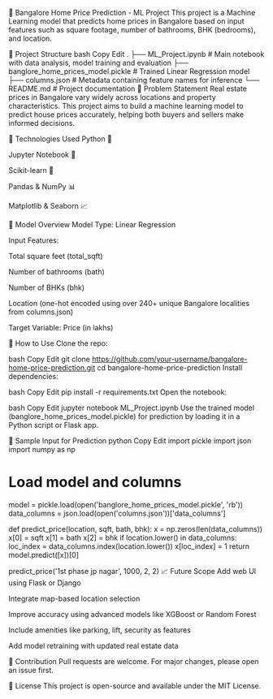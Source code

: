 🏡 Bangalore Home Price Prediction - ML Project
This project is a Machine Learning model that predicts home prices in Bangalore based on input features such as square footage, number of bathrooms, BHK (bedrooms), and location.

📁 Project Structure
bash
Copy
Edit
.
├── ML_Project.ipynb                # Main notebook with data analysis, model training and evaluation
├── banglore_home_prices_model.pickle  # Trained Linear Regression model
├── columns.json                    # Metadata containing feature names for inference
└── README.md                       # Project documentation
📌 Problem Statement
Real estate prices in Bangalore vary widely across locations and property characteristics. This project aims to build a machine learning model to predict house prices accurately, helping both buyers and sellers make informed decisions.

🔧 Technologies Used
Python 🐍

Jupyter Notebook 📓

Scikit-learn 🤖

Pandas & NumPy 📊

Matplotlib & Seaborn 📈

🧠 Model Overview
Model Type: Linear Regression

Input Features:

Total square feet (total_sqft)

Number of bathrooms (bath)

Number of BHKs (bhk)

Location (one-hot encoded using over 240+ unique Bangalore localities from columns.json)

Target Variable: Price (in lakhs)

🚀 How to Use
Clone the repo:

bash
Copy
Edit
git clone https://github.com/your-username/bangalore-home-price-prediction.git
cd bangalore-home-price-prediction
Install dependencies:

bash
Copy
Edit
pip install -r requirements.txt
Open the notebook:

bash
Copy
Edit
jupyter notebook ML_Project.ipynb
Use the trained model (banglore_home_prices_model.pickle) for prediction by loading it in a Python script or Flask app.

🧪 Sample Input for Prediction
python
Copy
Edit
import pickle
import json
import numpy as np

# Load model and columns
model = pickle.load(open('banglore_home_prices_model.pickle', 'rb'))
data_columns = json.load(open('columns.json'))['data_columns']

def predict_price(location, sqft, bath, bhk):
    x = np.zeros(len(data_columns))
    x[0] = sqft
    x[1] = bath
    x[2] = bhk
    if location.lower() in data_columns:
        loc_index = data_columns.index(location.lower())
        x[loc_index] = 1
    return model.predict([x])[0]

predict_price('1st phase jp nagar', 1000, 2, 2)
📈 Future Scope
Add web UI using Flask or Django

Integrate map-based location selection

Improve accuracy using advanced models like XGBoost or Random Forest

Include amenities like parking, lift, security as features

Add model retraining with updated real estate data

🙌 Contribution
Pull requests are welcome. For major changes, please open an issue first.

📄 License
This project is open-source and available under the MIT License.
